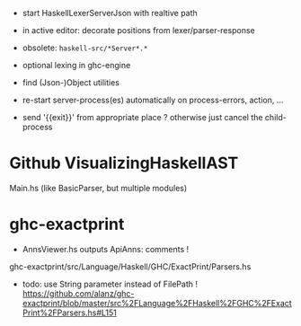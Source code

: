 - start HaskellLexerServerJson with realtive path

- in active editor: decorate positions from lexer/parser-response

- obsolete: `haskell-src/*Server*.*`

- optional lexing in ghc-engine

- find (Json-)Object utilities

- re-start server-process(es) automatically on process-errors, action, ...

- send '{{exit}}' from appropriate place ? otherwise just cancel the child-process


Github VisualizingHaskellAST
============================
Main.hs (like BasicParser, but multiple modules)


ghc-exactprint
==============
* AnnsViewer.hs
outputs ApiAnns: comments !

ghc-exactprint/src/Language/Haskell/GHC/ExactPrint/Parsers.hs

* todo: use String parameter instead of FilePath !
https://github.com/alanz/ghc-exactprint/blob/master/src%2FLanguage%2FHaskell%2FGHC%2FExactPrint%2FParsers.hs#L151

